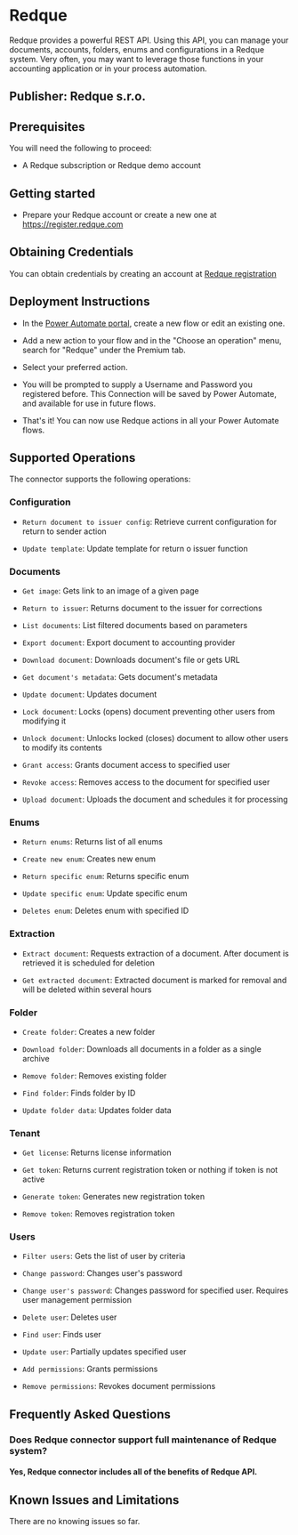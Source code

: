 # Redque
Redque provides a powerful REST API.  Using this API, you can manage your documents, accounts, folders, enums and configurations in a Redque system.  Very often, you may want to leverage those functions in your accounting application or in your process automation.

## Publisher: Redque s.r.o.

## Prerequisites

You will need the following to proceed:

* A Redque subscription or Redque demo account

## Getting started

* Prepare your Redque account or create a new one at https://register.redque.com

## Obtaining Credentials

You can obtain credentials by creating an account at [Redque registration](https://register.redque.com/)

## Deployment Instructions

* In the [Power Automate portal](https://make.powerautomate.com/), create a new flow or edit an existing one. 

* Add a new action to your flow and in the "Choose an operation" menu, search for "Redque" under the Premium tab. 

* Select your preferred action.

* You will be prompted to supply a Username and Password you registered before. This Connection will be saved by Power Automate, and available for use in future flows.

* That's it! You can now use Redque actions in all your Power Automate flows. 

## Supported Operations

The connector supports the following operations:

### Configuration

* `Return document to issuer config`: Retrieve current configuration for return to sender action

* `Update template`: Update template for return o issuer function

### Documents

* `Get image`: Gets link to an image of a given page

* `Return to issuer`: Returns document to the issuer for corrections

* `List documents`: List filtered documents based on parameters

* `Export document`: Export document to accounting provider

* `Download document`: Downloads document's file or gets URL

* `Get document's metadata`: Gets document's metadata

* `Update document`: Updates document

* `Lock document`: Locks (opens) document preventing other users from modifying it

* `Unlock document`: Unlocks locked (closes) document to allow other users to modify its contents

* `Grant access`: Grants document access to specified user

* `Revoke access`: Removes access to the document for specified user

* `Upload document`: Uploads the document and schedules it for processing

### Enums

* `Return enums`: Returns list of all enums

* `Create new enum`: Creates new enum

* `Return specific enum`: Returns specific enum

* `Update specific enum`: Update specific enum

* `Deletes enum`: Deletes enum with specified ID

### Extraction

* `Extract document`: Requests extraction of a document. After document is retrieved it is scheduled for deletion

* `Get extracted document`: Extracted document is marked for removal and will be deleted within several hours

### Folder

* `Create folder`: Creates a new folder

* `Download folder`: Downloads all documents in a folder as a single archive

* `Remove folder`: Removes existing folder

* `Find folder`: Finds folder by ID

* `Update folder data`: Updates folder data

### Tenant

* `Get license`: Returns license information

* `Get token`: Returns current registration token or nothing if token is not active

* `Generate token`: Generates new registration token

* `Remove token`: Removes registration token

### Users

* `Filter users`: Gets the list of user by criteria

* `Change password`: Changes user's password

* `Change user's password`: Changes password for specified user. Requires user management permission

* `Delete user`: Deletes user

* `Find user`: Finds user

* `Update user`: Partially updates specified user

* `Add permissions`: Grants permissions

* `Remove permissions`: Revokes document permissions

## Frequently Asked Questions

### Does Redque connector support full maintenance of Redque system?

#### Yes, Redque connector includes all of the benefits of Redque API.

## Known Issues and Limitations

There are no knowing issues so far.